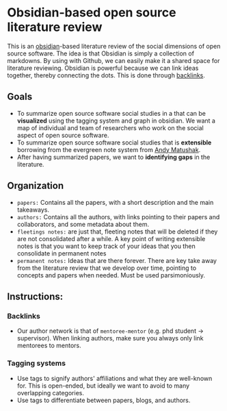 # Obsidian-based open source literature review

This is an [obsidian](https://obsidian.md/)-based literature review of the social dimensions of open source software. The idea is that Obsidian is simply a collection of markdowns. By using with Github, we can easily make it a shared space for literature reviewing. Obsidian is powerful because we can link ideas together, thereby connecting the dots. This is done through [backlinks](https://help.obsidian.md/How+to/Working+with+backlinks).

## Goals

 - To summarize open source software social studies in a that can be **visualized** using the tagging system and graph in obsidian.  We want a map of individual and team of researchers who work on the social aspect of open source software.
 -  To summarize open source software social studies that is **extensible** borrowing from the evergreen note system from [Andy Matushak](https://notes.andymatuschak.org/About_these_notes).
 - After having summarized papers, we want to **identifying gaps** in the literature.

## Organization

- `papers:` Contains all the papers, with a short description and the main takeaways.
- `authors:` Contains all the authors, with links pointing to their papers and collaborators, and some metadata about them. 
- `fleetings notes:` are just that, fleeting notes that will be deleted if they are not consolidated after a while. A key point of writing extensible notes is that you want to keep track of your ideas that you then consolidate in permanent notes
- `permanent notes:` Ideas that are there forever. There are key take away from the literature review that we develop over time, pointing to concepts and papers when needed. Must be used parsimoniously.

## Instructions:

### Backlinks

  - Our author network is that of `mentoree-mentor` (e.g. phd student $\rightarrow$ supervisor). When linking authors, make sure you always only link mentorees to mentors.
  
### Tagging systems

  - Use tags to signify authors' affiliations and what they are well-known for. This is open-ended, but ideally we want to avoid to many overlapping categories. 
  - Use tags to differentiate between papers, blogs, and authors.
